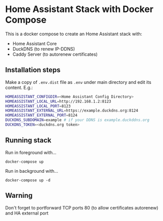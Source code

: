 # Home Assistant Stack with Docker Compose

This is a docker compose to create an Home Assistant stack with:

- Home Assistant Core
- DuckDNS (to renew IP-DDNS)
- Caddy Server (to autorenew certificates)

## Installation steps

Make a copy of `.env.dist` file as `.env` under main directory and edit its content. E.g.:

```bash
HOMEASSISTANT_CONFIGDIR=<Home Assistant Config Directory>
HOMEASSISTANT_LOCAL_URL=http://192.168.1.2:8123
HOMEASSISTANT_LOCAL_PORT=8123
HOMEASSISTANT_EXTERNAL_URL=https://example.duckdns.org:8124
HOMEASSISTANT_EXTERNAL_PORT=8124
DUCKDNS_SUBDOMAIN=example # if your DDNS is example.duckddns.org
DUCKDNS_TOKEN=<duckdns.org token>
```

## Running stack

Run in foreground with...

`docker-compose up`

Run in background with...

`docker-compose up -d`

## Warning

Don't forget to portforward TCP ports 80 (to allow certificates autorenew) and HA external port
